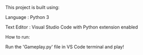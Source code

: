 This project is built using:

Language : Python 3

Text Editor : Visual Studio Code with Python extension enabled



How to run:

Run the 'Gameplay.py' file in VS Code terminal and play!